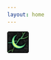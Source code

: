 ```yaml
---
layout: home
---
```

<a href="https://github.com/luxetobscura/luxetobscura.github.io"><img src="assets/logo.png" alt="" width="50"/></a>
